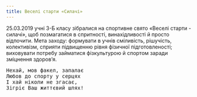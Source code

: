 ```yaml
---
title: Веселі старти «Силачі»
---
```


25.03.2019 учні 3-Б класу зібралися на спортивне свято «Веселі старти - силачі», щоб позмагатися в спритності, винахідливості й просто відпочити. Мета заходу: формувати в учнів сміливість, рішучість, колективізм, сприяти підвищенню рівня фізичної підготовленості; виховувати потребу займатися фізкультурою й спортом заради зміцнення здоров’я.

<pre>
Нехай, мов факел, запалає
Любов до спорту у серцях
І хай ніколи не згасає,
Зігріє Ваш життєвий шлях!
</pre>

<slideshow />
